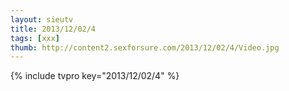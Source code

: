 ```yaml
--- 
layout: sieutv
title: 2013/12/02/4
tags: [xxx]
thumb: http://content2.sexforsure.com/2013/12/02/4/Video.jpg
---
```

{% include tvpro key="2013/12/02/4" %} 
